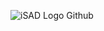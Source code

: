 ![iSAD Logo Github](https://github.com/sirx2713/Card_Game_R5/assets/122817303/ba8eb527-e17e-4d6a-beeb-2443d3c9fd51)
